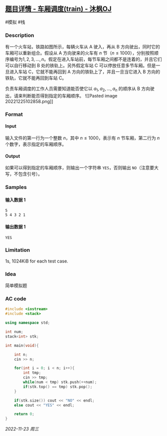 ## [题目详情 - 车厢调度(train) - 沐枫OJ](https://www.mfstem.org/p/633?tid=618e1a85f95440248cba192a)

#模拟 #栈

### Description

有一个火车站，铁路如图所示，每辆火车从 A 驶入，再从 B 方向驶出，同时它的车厢可以重新组合。假设从 A 方向驶来的火车有 $n$ 节（$n\le 1000$），分别按照顺序编号为$1,2,3,…,n$。假定在进入车站前，每节车厢之间都不是连着的，并且它们可以自行移动到 B 处的铁轨上。另外假定车站 C 可以停放任意多节车厢。但是一旦进入车站 C，它就不能再回到 A 方向的铁轨上了，并且一旦当它进入 B 方向的铁轨，它就不能再回到车站 C。

负责车厢调度的工作人员需要知道能否使它以 $a_1,a_2,…,a_n$ 的顺序从 B 方向驶出，请来判断能否得到指定的车厢顺序。
![[Pasted image 20221225102858.png]]

### Format

#### Input

输入文件的第一行为一个整数 $n$，其中 $n\le 1000$，表示有 $n$ 节车厢，第二行为 $n$ 个数字，表示指定的车厢顺序。

#### Output

如果可以得到指定的车厢顺序，则输出一个字符串 `YES`，否则输出 `NO`（注意要大写，不包含引号）。

### Samples

#### 输入数据 1

```input1
5
5 4 3 2 1
```

#### 输出数据 1

```output1
YES
```

### Limitation

1s, 1024KiB for each test case.

### Idea

简单模拟题

### AC code

```cpp
#include <iostream>
#include <stack>

using namespace std;

int num;
stack<int> stk;

int main(void){

    int n;
    cin >> n;

    for(int i = 0; i < n; i++){
        int tmp;
        cin >> tmp;
        while(num < tmp) stk.push(++num);
        if(stk.top() == tmp) stk.pop();
    }

    if(stk.size()) cout << "NO" << endl;
    else cout << "YES" << endl;

    return 0;
}
```


*2022-11-23 周三*